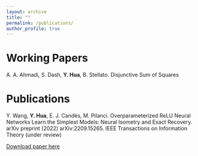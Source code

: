 ```yaml
---
layout: archive
title: ""
permalink: /publications/
author_profile: true
---
```


Working Papers
=====
A. A. Ahmadi, S. Dash, **Y. Hua**, B. Stellato. Disjunctive Sum of Squares

Publications
=====
Y. Wang, **Y. Hua**, E. J. Candès, M. Pilanci. Overparameterized ReLU Neural Networks Learn the Simplest Models: Neural Isometry and Exact Recovery. arXiv preprint (2022) arXiv:2209.15265. 
IEEE Transactions on Information Theory (under review)

[Download paper here](https://arxiv.org/pdf/2209.15265.pdf)
